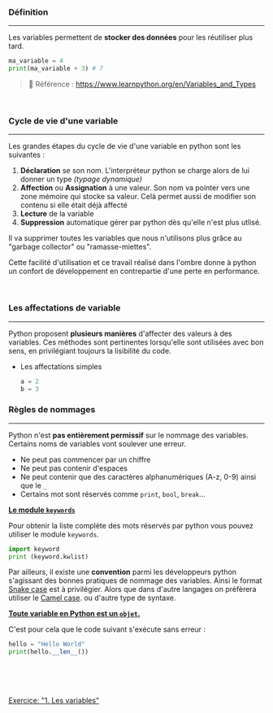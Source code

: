 ### Définition

---

Les variables permettent de **stocker des données** pour les réutiliser plus tard.

```python
ma_variable = 4
print(ma_variable + 3) # 7
```

> :pushpin: Référence : <https://www.learnpython.org/en/Variables_and_Types>

<br>

### Cycle de vie d'une variable

---

Les grandes étapes du cycle de vie d'une variable en python sont les suivantes :

1. **Déclaration** se son nom. L'interpréteur python se charge alors de lui donner un type _(typage dynamique)_
2. **Affection** ou **Assignation** à une valeur. Son nom va pointer vers une zone mémoire qui stocke sa valeur. Celà permet aussi de modifier son contenu si elle était déjà affecté
3. **Lecture** de la variable
4. **Suppression** automatique gérer par python dès qu'elle n'est plus utlisé.

Il va supprimer toutes les variables que nous n'utilisons plus grâce au "garbage collector" ou "ramasse-miettes".

Cette facilité d'utilisation et ce travail réalisé dans l'ombre donne à python un confort de développement en contrepartie d'une perte en performance.

<br>

### Les affectations de variable

---

Python proposent **plusieurs manières** d'affecter des valeurs à des variables. Ces méthodes sont pertinentes lorsqu'elle sont utilisées avec bon sens, en privilégiant toujours la lisibilité du code.

- Les affectations simples

    ```python
    a = 2
    b = 3
    ```

<div style="page-break-after: always;"></div>

### Règles de nommages

---

Python n'est **pas entièrement permissif** sur le nommage des variables. Certains noms de variables vont soulever une erreur.

- Ne peut pas commencer par un chiffre
- Ne peut pas contenir d'espaces
- Ne peut contenir que des caractères alphanumériques (A-z, 0-9) ainsi que le `_`
- Certains mot sont réservés comme `print`, `bool`, `break`...

**<u>Le module `keywords`</u>**

Pour obtenir la liste complète des mots réservés par python vous pouvez utiliser le module `keywords`.

```python
import keyword 
print (keyword.kwlist)
```

Par ailleurs, il existe une **convention** parmi les développeurs python s'agissant des bonnes pratiques de nommage des variables. Ainsi le format [Snake case](https://fr.wikipedia.org/wiki/Snake_case) est à privilégier. Alors que dans d'autre langages on préfèrera utiliser le [Camel case](https://fr.wikipedia.org/wiki/Camel_case). ou d'autre type de syntaxe.

**<u>Toute variable en Python est un `objet`.</u>**

C'est pour cela que le code suivant s'exécute sans erreur :

```python
hello = "Hello World"
print(hello.__len__())
```

<br>
<br>
<br>

[Exercice: "1. Les variables"](../Exercices/1.%20Les%20variables)

